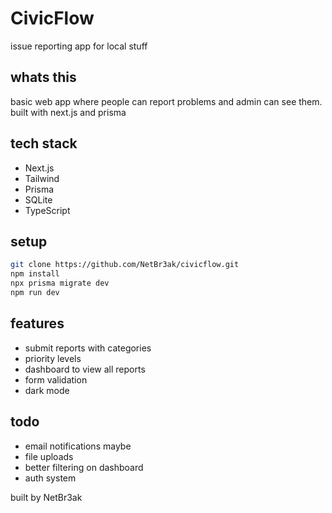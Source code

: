 # CivicFlow

issue reporting app for local stuff

## whats this

basic web app where people can report problems and admin can see them. built with next.js and prisma

## tech stack

- Next.js
- Tailwind 
- Prisma
- SQLite
- TypeScript

## setup

```bash
git clone https://github.com/NetBr3ak/civicflow.git
npm install
npx prisma migrate dev
npm run dev
```

## features

- submit reports with categories
- priority levels
- dashboard to view all reports
- form validation
- dark mode

## todo

- email notifications maybe
- file uploads
- better filtering on dashboard
- auth system

built by NetBr3ak
